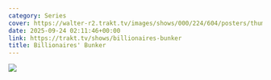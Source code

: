 ```yaml
---
category: Series
cover: https://walter-r2.trakt.tv/images/shows/000/224/604/posters/thumb/3610c33df1.jpg.webp
date: 2025-09-24 02:11:46+00:00
link: https://trakt.tv/shows/billionaires-bunker
title: Billionaires' Bunker
---
```


![](https://walter-r2.trakt.tv/images/shows/000/224/604/fanarts/thumb/3a31973931.jpg)
